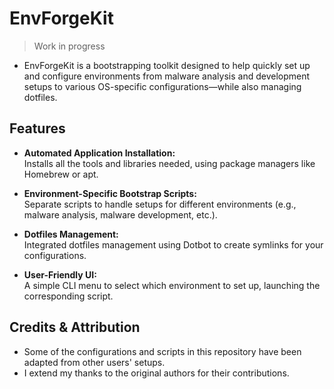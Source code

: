 # EnvForgeKit

> Work in progress

- EnvForgeKit is a bootstrapping toolkit designed to help quickly set up and configure environments from malware analysis and development setups to various OS-specific configurations—while also managing dotfiles.

## Features

- **Automated Application Installation:**  
  Installs all the tools and libraries needed, using package managers like Homebrew or apt.

- **Environment-Specific Bootstrap Scripts:**  
  Separate scripts to handle setups for different environments (e.g., malware analysis, malware development, etc.).

- **Dotfiles Management:**  
  Integrated dotfiles management using Dotbot to create symlinks for your configurations.

- **User-Friendly UI:**  
  A simple CLI menu to select which environment to set up, launching the corresponding script.

## Credits & Attribution

- Some of the configurations and scripts in this repository have been adapted from other users' setups.
- I extend my thanks to the original authors for their contributions. 

